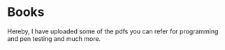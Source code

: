 # Books
Hereby, I have uploaded some of the pdfs you can refer for programming and pen testing and much more.
